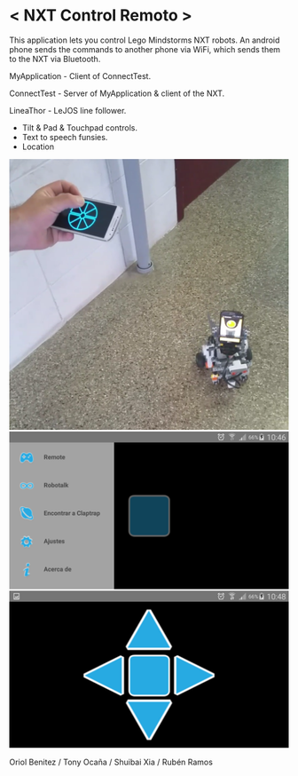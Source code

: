 # < NXT Control Remoto >
This application lets you control Lego Mindstorms NXT robots.
An android phone sends the commands to another phone via WiFi, which sends them to the NXT via Bluetooth.

MyApplication - Client of ConnectTest.

ConnectTest - Server of MyApplication & client of the NXT.

LineaThor - LeJOS line follower.

  - Tilt & Pad & Touchpad controls.
  - Text to speech funsies.
  - Location
  
![Robot](/ConnectTest/1.png?raw=true "Look how cute he is")
![UI](/ConnectTest/2.png?raw=true "Drawer options")
![Pad](/ConnectTest/3.png?raw=true "Pad example")


Oriol Benitez / Tony Ocaña / Shuibai Xia / Rubén Ramos
